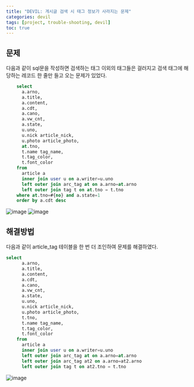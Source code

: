 ```yaml
---
title: "DEVIL: 게시글 검색 시 태그 정보가 사라지는 문제"
categories: devil
tags: [project, trouble-shooting, devil]
toc: true
---
```



## 문제

다음과 같이 sql문을 작성하면 검색하는 태그 이외의 태그들은 걸러지고 검색 태그에 해당하는 레코드 한 줄만 들고 오는 문제가 있었다.
```sql
    select 
      a.arno, 
      a.title,
      a.content,
      a.cdt,  
      a.cano,  
      a.vw_cnt, 
      a.state,
      u.uno,
      u.nick article_nick,
      u.photo article_photo,
      at.tno,
      t.name tag_name,
      t.tag_color,
      t.font_color
    from 
      article a
      inner join user u on a.writer=u.uno
      left outer join arc_tag at on a.arno=at.arno
      left outer join tag t on at.tno = t.tno
    where at.tno=#{no} and a.state=1
    order by a.cdt desc
```
![image](https://user-images.githubusercontent.com/50407047/102222151-62926300-3f26-11eb-9e1f-13084fe22629.png)
![image](https://user-images.githubusercontent.com/50407047/102222410-bac96500-3f26-11eb-862b-22fb8f37f238.png)

## 해결방법

다음과 같이 article_tag 테이블을 한 번 더 조인하여 문제를 해결하였다.

```sql
select 
      a.arno, 
      a.title,
      a.content,
      a.cdt,  
      a.cano,  
      a.vw_cnt, 
      a.state,
      u.uno,
      u.nick article_nick,
      u.photo article_photo,
      t.tno,
      t.name tag_name,
      t.tag_color,
      t.font_color
    from 
      article a
      inner join user u on a.writer=u.uno
      left outer join arc_tag at on a.arno=at.arno
      left outer join arc_tag at2 on a.arno=at2.arno
      left outer join tag t on at2.tno = t.tno
```
![image](https://user-images.githubusercontent.com/50407047/102222349-a8e7c200-3f26-11eb-93c5-18a81cda49a4.png)
